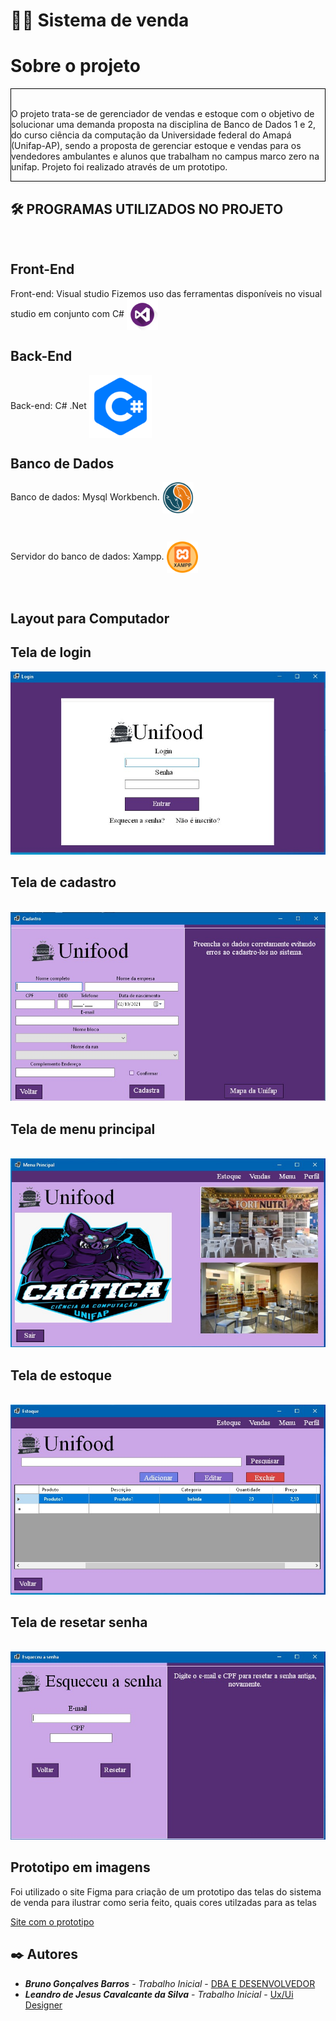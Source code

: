 # :technologist: Sistema de venda


# Sobre o projeto

<div  style=" align=center ; border:1px solid black;">
 
 <p>
  <br/> O projeto trata-se de gerenciador de vendas e estoque com o objetivo de solucionar uma demanda proposta na disciplina de Banco de Dados 1 e 2, do curso ciência da         computação  da Universidade federal do Amapá (Unifap-AP), sendo a proposta de gerenciar estoque e vendas para os vendedores ambulantes e alunos que trabalham no campus marco     zero na unifap.
  Projeto foi realizado através de um prototipo.
 </p>
</div>

## 🛠️ PROGRAMAS UTILIZADOS NO PROJETO

<br />

 ## Front-End
 
<p float="left">
    Front-end: Visual studio
    Fizemos uso das ferramentas disponíveis no visual studio em conjunto com C#
    <img align="center" height="50" width="50" src="https://github.com/doomquest3/Projetopessoal/blob/master/imagens%20para%20repositorio/VisualStudio.png">
</p>
 
 ## Back-End

 <p float="left">
    Back-end: C# .Net
    <img align="center" height="100" width="100" src="https://github.com/doomquest3/Projetopessoal/blob/master/imagens%20para%20repositorio/C%23.png">
</p>
 
 ## Banco de Dados
 
<p float="left">
    Banco de dados: Mysql Workbench.
    <img align="center" height="50" width="50" src="https://github.com/doomquest3/Projetopessoal/blob/master/imagens%20para%20repositorio/MySql.png">
</p>

 <br />

<p float="left">
    Servidor do banco de dados: Xampp.
    <img align="center" height="50" width="50" src="https://github.com/doomquest3/Projetopessoal/blob/master/imagens%20para%20repositorio/Xampp.png">
</p>
  
<br />

## Layout para Computador

## Tela de login

<img src="https://github.com/doomquest3/Projetopessoal/blob/master/imagens%20para%20repositorio/TelaLogin.jpeg">

<br />

## Tela de cadastro

<br />

<img src="https://github.com/doomquest3/Projetopessoal/blob/master/imagens%20para%20repositorio/TelaCadastro.jpeg">

<br />

## Tela de menu principal

<br />

<img src="https://github.com/doomquest3/Projetopessoal/blob/master/imagens%20para%20repositorio/TelaMenu.jpeg">

<br />

## Tela de estoque

<br />

<img src="https://github.com/doomquest3/Projetopessoal/blob/master/imagens%20para%20repositorio/TelaEstoque.jpeg">

<br />

## Tela de resetar senha

<br />

<img src="https://github.com/doomquest3/Projetopessoal/blob/master/imagens%20para%20repositorio/TelaResetarSenha.jpeg">

<br />

## Prototipo em imagens

<p>
 Foi utilizado o site Figma para criação de um prototipo das telas do sistema de venda para ilustrar como seria feito, quais
 cores utilzadas para as telas
</p>

<a href="https://www.figma.com/file/ABs5NiveDjZJxHzPftF7vN/Programa-banco-de-dados?node-id=0%3A1">Site com o prototipo</a>

## ✒️ Autores

* ***Bruno Gonçalves Barros*** - *Trabalho Inicial* - [DBA E DESENVOLVEDOR ](https://github.com/SrMorpheus)
* ***Leandro de Jesus Cavalcante da Silva*** - *Trabalho Inicial* - [Ux/Ui Designer ](https://github.com/doomquest3)

